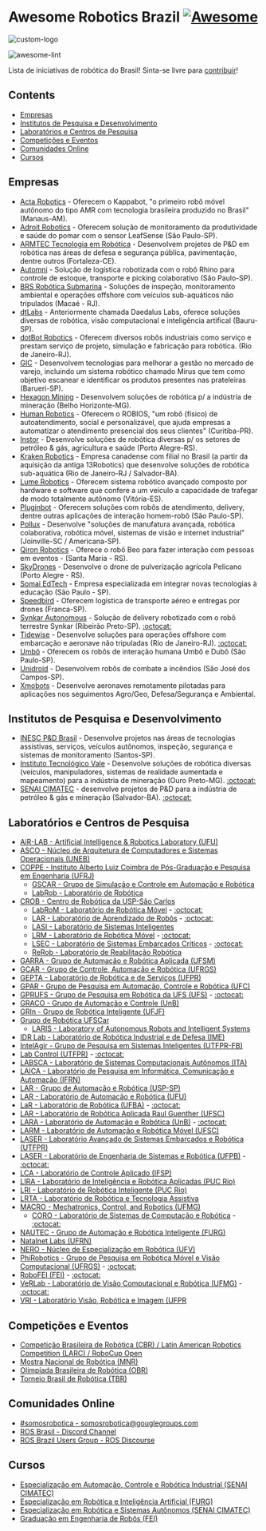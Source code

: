 # Awesome Robotics Brazil [![Awesome](https://awesome.re/badge.svg)](https://github.com/sindresorhus/awesome)

![custom-logo](logo.png)

![awesome-lint](https://github.com/mateus-amarante/awesome-robotics-brazil/workflows/awesome-lint/badge.svg)

Lista de iniciativas de robótica do Brasil! Sinta-se livre para [contribuir](CONTRIBUTING.md)!

## Contents

- [Empresas](#empresas)
- [Institutos de Pesquisa e Desenvolvimento](#institutos-de-pesquisa-e-desenvolvimento)
- [Laboratórios e Centros de Pesquisa](#laboratórios-e-centros-de-pesquisa) <!-- markdown-link-check-disable-line -->
- [Competições e Eventos](#competições-e-eventos) <!-- markdown-link-check-disable-line -->
- [Comunidades Online](#comunidades-online)
- [Cursos](#cursos)

## Empresas

- [Acta Robotics](http://actarobotics.com/) - Oferecem o Kappabot, "o primeiro robô móvel autônomo do tipo AMR com tecnologia brasileira produzido no Brasil" (Manaus-AM).
- [Adroit Robotics](http://adroitrobotics.com/) - Oferecem solução de monitoramento da produtividade e saúde do pomar com o sensor LeafSense (São Paulo-SP).
- [ARMTEC Tecnologia em Robótica](http://www.armtecbrasil.com/) - Desenvolvem projetos de P&D em robótica nas áreas de defesa e segurança pública, pavimentação, dentre outros (Fortaleza-CE).
- [Automni](https://automni.com.br/) - Solução de logística robotizada com o robô Rhino para controle de estoque, transporte e picking colaborativo (São Paulo-SP).
- [BRS Robótica Submarina](https://br.linkedin.com/company/brsrobotica) - Soluções de inspeção, monitoramento ambiental e operações offshore com veículos sub-aquáticos não tripulados (Macaé - RJ).
- [dtLabs](https://dt-labs.ai/) - Anteriormente chamada Daedalus Labs, oferece soluções diversas de robótica, visão computacional e inteligência artifical (Bauru-SP).
- [dotBot Robotics](https://www.dotbot-robotics.com/) - Oferecem diversos robôs industriais como serviço e prestam serviço de projeto, simulação e fabricação para robótica. (Rio de Janeiro-RJ).
- [GIC](https://www.gicbrasil.com/) - Desenvolvem tecnologias para melhorar a gestão no mercado de varejo, incluindo um sistema robótico chamado Mirus que tem como objetivo escanear e identificar os produtos presentes nas prateleiras (Barueri-SP).
- [Hexagon Mining](https://hexagonmining.com/) - Desenvolvem soluções de robótica p/ a indústria de mineração (Belho Horizonte-MG).
- [Human Robotics](https://www.humanrobotics.ai/) - Oferecem o ROBIOS, "um robô (físico) de autoatendimento, social e personalizável, que ajuda empresas a automatizar o atendimento presencial dos seus clientes" (Curitiba-PR).
- [Instor](https://www.instor.com.br/) - Desenvolve soluções de robótica diversas p/ os setores de petróleo & gás, agricultura e saúde (Porto Alegre-RS).
- [Kraken Robotics](https://krakenrobotics.com/) - Empresa canadense com filial no Brasil (a partir da aquisição da antiga 13Robotics) que desenvolve soluções de robótica sub-aquática (Rio de Janeiro-RJ / Salvador-BA).
- [Lume Robotics](http://lumerobotics.ai/) - Oferecem sistema robótico avançado composto por hardware e software que confere a um veículo a capacidade de trafegar de modo totalmente autônomo (Vitória-ES).
- [Pluginbot](https://pluginbot.ai/) - Oferecem soluções com robôs de atendimento, delivery, dentre outras aplicações de interação homem-robô (São Paulo-SP).
- [Pollux](https://www.pollux.com.br/) - Desenvolve "soluções de manufatura avançada, robótica colaborativa, robótica móvel, sistemas de visão e internet industrial" (Joinville-SC / Americana-SP).
- [Qiron Robotics](https://qironrobotics.com/) - Oferece o robô Beo para fazer interação com pessoas em eventos - (Santa Maria - RS).
- [SkyDrones](https://skydrones.com.br/) - Desenvolve o drone de pulverização agrícola Pelicano (Porto Alegre - RS).
- [Somai EdTech](https://somai.com.br/) - Empresa especializada em integrar novas tecnologias à educação (São Paulo - SP).
- [Speedbird](https://speedbird.aero/) - Oferecem logística de transporte aéreo e entregas por drones (Franca-SP).
- [Synkar Autonomous](https://www.synkar.com/) - Solução de delivery robotizado com o robô terrestre Synkar (Ribeirão Preto-SP). [:octocat:](https://github.com/Synkar)
- [Tidewise](https://www.tidewise.io/) - Desenvolve soluções para operações offshore com embarcação e aeronave não tripuladas (Rio de Janeiro-RJ). [:octocat:](https://github.com/tidewise)
- [Umbô](https://www.umbo.net.br/) - Oferecem os robôs de interação humana Umbô e Dubô (São Paulo-SP).
- [Unidroid](https://www.unidroid.com.br/) - Desenvolvem robôs de combate a incêndios (São José dos Campos-SP).
- [Xmobots](https://xmobots.com.br/) - Desenvolve aeronaves remotamente pilotadas para aplicações nos seguimentos Agro/Geo, Defesa/Segurança e Ambiental.

<!-- Para referência, seguem empresas que já estiveram na lista  -->

<!-- - [AI ROBOTS](https://www.airobots.com.br/) - Oferecem plataforma para robôs que utiliza inteligência artificial para otimização de processos e manutenção preditiva e prescritiva (Belo Horizonte-MG). -->
<!-- - [AuRos Robotics](https://aurosrobotics.com.br/) - Oferecem soluções que aplicam robótica e inteligência artificial para aumentar a eficiência e a produtividade do pomar (Rio Grande-RS). -->
<!-- - [Brisa](https://www.brisa.tech/) - Oferecem os WindroseOs Kits: "primeira ferramenta multifuncional para automatizar veículos e aumentar a produtividade dos processos existentes" (Recife-PE / Florianópolis-SC). -->
<!-- - [NTU](https://ntu.ai/) - Desenvolve soluções de simulação em nuvem e aplicações robóticas para interação social, transporte autônomo indoor e automação de atividades de manufatura leve (São Paulo-SP). -->
<!-- - [Wiser Robotics](https://wiserrobotics.com.br/) - Oferecem robôs de serviço (ELLA) e de higienização de ambientes (FLORENCE) (São Paulo-SP). -->

## Institutos de Pesquisa e Desenvolvimento

- [INESC P&D Brasil](http://inescbrasil.org.br/) - Desenvolve projetos nas áreas de tecnologias assistivas, serviços, veículos autônomos, inspeção, segurança e sistemas de monitoramento (Santos-SP).
- [Instituto Tecnológico Vale](https://www.itv.org/itv-mineracao/grupos-de-pesquisa-e-parcerias/) - Desenvolve soluções de robótica diversas (veículos, manipuladores, sistemas de realidade aumentada e mapeamento) para a indústria de mineração (Ouro Preto-MG). [:octocat:](https://github.com/itvroc/)
- [SENAI CIMATEC](https://www.senaicimatec.com.br/areas-de-interesse/robotica-e-supercomputacao/) - desenvolve projetos de P&D para a indústria de petróleo & gás e mineração (Salvador-BA). [:octocat:](https://github.com/Brazilian-Institute-of-Robotics)

## Laboratórios e Centros de Pesquisa

- [AiR-LAB - Artificial Intelligence & Robotics Laboratory (UFU)](https://airlabufu.wixsite.com/site)
- [ASCO - Núcleo de Arquitetura de Computadores e Sistemas Operacionais (UNEB)](http://www.acso.uneb.br)
- [COPPE - Instituto Alberto Luiz Coimbra de Pós-Graduação e Pesquisa em Engenharia (UFRJ)](https://www.coppe.ufrj.br/)
  - [GSCAR - Grupo de Simulação e Controle em Automação e Robótica](http://www.coep.ufrj.br/gscar/sobre.html)
  - [LabRob - Laboratório de Robótica](http://www.labrob.coppe.ufrj.br/)
- [CROB - Centro de Robótica da USP-São Carlos](http://www.crob.eesc.usp.br/)
  - [LabRoM - Laboratório de Robótica Móvel](https://crob.eesc.usp.br/pesquisa/laboratorios/labrom/) - [:octocat:](https://github.com/EESC-LabRoM)
  - [LAR - Laboratório de Aprendizado de Robôs](http://lar.icmc.usp.br/) - [:octocat:](https://github.com/LAR-USP)
  - [LASI - Laboratório de Sistemas Inteligentes](https://crob.eesc.usp.br/pesquisa/laboratorios/lasi/)
  - [LRM - Laboratório de Robótica Móvel](http://lrm.icmc.usp.br/web/index.php?n=Port.Home) - [:octocat:](https://github.com/usp-lrm)
  - [LSEC - Laboratório de Sistemas Embarcados Críticos](https://www.lsec.icmc.usp.br/) - [:octocat:](https://github.com/LSEC-ICMC)
  - [ReRob - Laboratório de Reabilitação Robótica](https://crob.eesc.usp.br/pesquisa/laboratorios/rerob/)
- [GARRA - Grupo de Automação e Robótica Aplicada (UFSM)](https://www.ufsm.br/grupos/garra/)
- [GCAR - Grupo de Controle, Automação e Robótica (UFRGS)](https://www.ece.ufrgs.br/)
- [GEPTA - Laboratório de Robótica e de Serviços (UFPR)](http://gepta.weebly.com/)
- [GPAR - Grupo de Pesquisa em Automação, Controle e Robótica (UFC)](https://gpar.ufc.br/)
- [GPRUFS - Grupo de Pesquisa em Robótica da UFS (UFS)](http://www.gprufs.org/) - [:octocat:](https://github.com/GPRUFS)
- [GRACO - Grupo de Automação e Controle (UnB)](http://www.graco.unb.br/)
- [GRIn - Grupo de Robótica Inteligente (UFJF)](https://www.youtube.com/channel/UCIvZ69GzwzyzUlJRKNfP46g)
- [Grupo de Robótica UFSCar](https://www.robotica.ufscar.br/)
  - [LARIS - Laboratory of Autonomous Robots and Intelligent Systems](https://www.laris.ufscar.br/pt-br)
- [IDR Lab - Laboratório de Robótica Industrial e de Defesa (IME)](http://labmec.imejunior.com.br/)
- [IntelAgir - Grupo de Pesquisa em Sistemas Inteligentes (UTFPR-FB)](https://intelagir-research-group.github.io/)
- [Lab Control (UTFPR)](http://www.labcontrol.xyz/dokuwiki/doku.php) - [:octocat:](https://github.com/labcontrol-data)
- [LABSCA - Laboratório de Sistemas Computacionais Autônomos (ITA)](http://www.comp.ita.br/labsca/)
- [LAICA - Laboratório de Pesquisa em Informática, Comunicação e Automação (IFRN)](http://laica.ifrn.edu.br/)
- [LAR - Grupo de Automação e Robótica (USP-SP)](http://sites.poli.usp.br/pmr/lar/)
- [LAR - Laboratório de Automação e Robótica (UFU)](https://www.femec.ufu.br/unidades/laboratorio/laboratorio-de-automacao-e-robotica)
- [LaR - Laboratório de Robótica (UFBA)](https://www.eng.ufba.br/laboratorio-de-robotica-lar) - [:octocat:](https://github.com/lar-deeufba)
- [LAR - Laboratório de Robótica Aplicada Raul Guenther (UFSC)](https://robotica.ufsc.br/)
- [LARA - Laboratório de Automação e Robótica (UnB)](http://www.lara.unb.br) - [:octocat:](https://github.com/lara-unb)
- [LARM - Laboratório de Automação e Robótica Móvel (UFSC)](https://larm.ufsc.br/)
- [LASER - Laboratório Avançado de Sistemas Embarcados e Robótica (UTFPR)](http://laser.dainf.ct.utfpr.edu.br/)
- [LASER - Laboratório de Engenharia de Sistemas e Robótica (UFPB)](http://laser.ci.ufpb.br/) - [:octocat:](https://github.com/laser-ufpb)
- [LCA - Laboratório de Controle Aplicado (IFSP)](https://spo.ifsp.edu.br/lca)
- [LIRA - Laboratório de Inteligência e Robótica Aplicadas (PUC Rio)](http://www.lira.ele.puc-rio.br)
- [LRI - Laboratório de Robótica Inteligente (PUC Rio)](http://www.ele.puc-rio.br/posgraduacao/laboratorios/lri/)
- [LRTA - Laboratório de Robótica e Tecnologia Assistiva](http://www.nta.ufes.br/)
- [MACRO - Mechatronics, Control, and Robotics (UFMG)](https://delt.eng.ufmg.br/pesquisa-e-extensao/)
  - [CORO - Laboratório de Sistemas de Computação e Robótica](http://coro.cpdee.ufmg.br/) - [:octocat:](https://bitbucket.org/coroufmg)
- [NAUTEC - Grupo de Automação e Robótica Inteligente (FURG)](https://nautec.furg.br/)
- [Natalnet Labs (UFRN)](http://www.natalnet.br/home/)
- [NERO - Núcleo de Especialização em Robótica (UFV)](https://www.robotica.ufv.br/)
- [PhiRobotics - Grupo de Pesquisa em Robótica Móvel e Visão Computacional (UFRGS)](https://www.inf.ufrgs.br/phi-group/site/) - [:octocat:](https://github.com/phir2-lab)
- [RoboFEI (FEI)](https://portal.fei.edu.br/robo-fei) - [:octocat:](https://github.com/RoboFEI)
- [VeRLab - Laboratório de Visão Computacional e Robótica (UFMG)](https://www.verlab.dcc.ufmg.br/) - [:octocat:](https://github.com/verlab)
- [VRI - Laboratório Visão, Robótica e Imagem (UFPR](https://web.inf.ufpr.br/vri/)


<!-- Para referência, seguem grupos removidos por terem links quebrados (reavaliar novos links)  -->
<!-- - [ManLab - Laboratório de Manipulação Robótica](http://143.107.239.254/mecatronica/index.php/pt/laboratorios/laboratorio-de-manipulacao-robotica) -->
<!-- - [MRL - Mobile Robotics Laboratory](https://www.ufscar-mobile-robotics.com.br/) -->
<!-- - [LARS - Laboratório de Robótica e Sistemas Dedicados (UFRN)](https://labs.imd.ufrn.br/labs/nPITI/laboratorios/LARS) -->


## Competições e Eventos

- [Competição Brasileira de Robótica (CBR) / Latin American Robotics Competition (LARC) / RoboCup Open](http://www.cbrobotica.org/)
- [Mostra Nacional de Robótica (MNR)](http://www.mnr.org.br/)
- [Olimpíada Brasileira de Robótica (OBR)](http://www.obr.org.br/)
- [Torneio Brasil de Robótica (TBR)](https://www.torneiobrasilderobotica.com.br/)

## Comunidades Online

- [#somosrobotica - somosrobotica@gouglegroups.com](https://groups.google.com/g/somosrobotica)
- [ROS Brasil - Discord Channel](https://discord.gg/8zQWRW5)
- [ROS Brazil Users Group - ROS Discourse](https://discourse.ros.org/c/local/brazil/40)

## Cursos

- [Especialização em Automação, Controle e Robótica Industrial (SENAI CIMATEC)](https://seja.senaicimatec.com.br/curso/automacao-controle-e-robotica/)
- [Especialização em Robótica e Inteligência Artificial (FURG)](https://siposg.furg.br/curso/1068)
- [Especialização em Robótica e Sistemas Autônomos (SENAI CIMATEC)](https://seja.senaicimatec.com.br/curso/robotica-e-sistemas-autonomos/)
- [Graduação em Engenharia de Robôs (FEI)](https://portal.fei.edu.br/curso-de-engenharia-de-robos)
